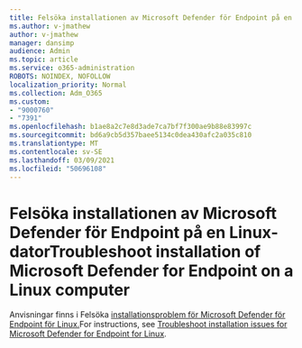 ```yaml
---
title: Felsöka installationen av Microsoft Defender för Endpoint på en Linux-dator
ms.author: v-jmathew
author: v-jmathew
manager: dansimp
audience: Admin
ms.topic: article
ms.service: o365-administration
ROBOTS: NOINDEX, NOFOLLOW
localization_priority: Normal
ms.collection: Adm_O365
ms.custom:
- "9000760"
- "7391"
ms.openlocfilehash: b1ae8a2c7e8d3ade7ca7bf7f300ae9b88e83997c
ms.sourcegitcommit: bd6a9cb5d357baee5134c0dea430afc2a035c810
ms.translationtype: MT
ms.contentlocale: sv-SE
ms.lasthandoff: 03/09/2021
ms.locfileid: "50696108"
---
```

# <a name="troubleshoot-installation-of-microsoft-defender-for-endpoint-on-a-linux-computer"></a><span data-ttu-id="16b08-102">Felsöka installationen av Microsoft Defender för Endpoint på en Linux-dator</span><span class="sxs-lookup"><span data-stu-id="16b08-102">Troubleshoot installation of Microsoft Defender for Endpoint on a Linux computer</span></span>

<span data-ttu-id="16b08-103">Anvisningar finns i Felsöka [installationsproblem för Microsoft Defender för Endpoint för Linux.](https://go.microsoft.com/fwlink/?linkid=2144673)</span><span class="sxs-lookup"><span data-stu-id="16b08-103">For instructions, see [Troubleshoot installation issues for Microsoft Defender for Endpoint for Linux](https://go.microsoft.com/fwlink/?linkid=2144673).</span></span>
